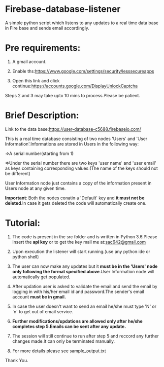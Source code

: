 # Firebase-database-listener
A simple python script which listens to any updates to a real time data base in Fire base and sends email accordingly.


# Pre requirements:
1. A gmail account.

2. Enable ths:https://www.google.com/settings/security/lesssecureapps

3. Open this link and click continue:https://accounts.google.com/DisplayUnlockCaptcha

Steps 2 and 3 may take upto 10 mins to process.Please be patient.


# Brief Description:
Link to the data base:https://user-database-c5688.firebaseio.com/

This is a real time database consisting of two nodes 'Users' and 'User Information'.Informations are stored in Users in the following way:

=>A serial number(starting from 1)

=>Under the serial number there are two keys 'user name' and 'user email' as keys containing corresponding values.(The name of the keys should not be different)

User Information node just contains a copy of the information present in Users node at any given time.

**Important**: Both the nodes conatin a 'Default' key and **it must not be deleted**.In case it gets deleted the code will automatically create one.

# Tutorial:
1. The code is present in the src folder and is written in Python 3.6.Please insert the **api key** or to get the key mail me at:sac642@gmail.com

2. Upon execution the listener will start running.(use any python ide or python shell)

3. The user can now make any updates but it **must be in the 'Users' node only following the format specified above**.User Information node will automatically get populated.

4. After updation user is asked to validate the email and send the email by logging in with his/her email id and password.The sender's email account **must be in gmail.**

5. In case the user doesn't want to send an email he/she must type 'N' or 'n' to get out of email service.

6. **Further modifications/updations are allowed only after he/she completes step 5.Emails can be sent after any update.**

7. The session will still continue to run after step 5 and reccord any further changes made.It can only be terminated manually.

8. For more details please see sample_output.txt


Thank You.

